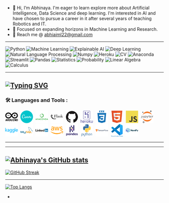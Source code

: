 - 👋 Hi, I’m Abhinaya. I'm eager to learn explore more about Artificial Intelligence, Data Science and deep learning. I'm interested in AI and have chosen to pursue a career in it after several years of teaching Robotics and IT. 
- 🎯 Focused on expanding horizons in Machine Learning and Research.
- 📧 Reach me @ abhiaiml22@gmail.com
<!---
- <img src="https://komarev.com/ghpvc/?username=Abhissaro&style=flat-square&color=blue" alt=""/>
--->
---
![Python](https://img.shields.io/badge/Python-blueviolet)
![Machine Learning](https://img.shields.io/badge/-Machine%20Learning-blue)
![Explainable AI](https://img.shields.io/badge/Explainable%20AI-pink)
![Deep Learning](https://img.shields.io/badge/Deep%20Learning-lightgrey)
![Natural Language Processing](https://img.shields.io/badge/-NLP-yellow)
![Numpy](https://img.shields.io/badge/Numpy-ff69b4)
![Heroku](https://img.shields.io/badge/Hiroku-Orange)
![CV](https://img.shields.io/badge/CV-yellowgreen)
![Anaconda](https://img.shields.io/badge/Anaconda-important)
![Streamlit](https://img.shields.io/badge/Streamlit-success)
![Pandas](https://img.shields.io/badge/Pandas-yellow)
![Statistics](https://img.shields.io/badge/Statistics-yellowgreen)
![Probability](https://img.shields.io/badge/Probaility-critical)
![Linear Algebra](https://img.shields.io/badge/Linear%20Algebra-red)
![Calculus](https://img.shields.io/badge/calculus-blueviolet)

---
[![Typing SVG](https://readme-typing-svg.demolab.com?font=Rubik+Bubbles&weight=100&size=50&duration=1500&pause=800&color=F7A338&background=FF68CD00&center=true&width=1500&height=75&lines=Abhinaya+Saravanan;AI+ML+Enthusiast;Interested+in+Datascience+%26+Machine+Learning+)](https://git.io/typing-svg)
---
### :hammer_and_wrench: Languages and Tools :
<div>
  <img src="https://github.com/devicons/devicon/blob/master/icons/arduino/arduino-plain-wordmark.svg" title="Arduino" alt="Arduino" width="40" height="40"/>&nbsp;
  <img src="https://github.com/devicons/devicon/blob/master/icons/canva/canva-original.svg" title="Canva" alt="Canva" width="40" height="40"/>&nbsp;
  <img src="https://github.com/devicons/devicon/blob/master/icons/anaconda/anaconda-original-wordmark.svg" title="anaconda" alt="anaconda" width="40" height="40"/>&nbsp;
  <img src="https://github.com/devicons/devicon/blob/master/icons/flask/flask-original-wordmark.svg" title="Flask" alt="Flask" width="40" height="40"/>&nbsp;
  <img src="https://github.com/devicons/devicon/blob/master/icons/github/github-original.svg" title="GitHub" alt="GitHub" width="40" height="40"/>&nbsp;
  <img src="https://github.com/devicons/devicon/blob/master/icons/heroku/heroku-original-wordmark.svg" title="Heroku" alt="Heroku" width="40" height="40"/>&nbsp;
  <img src="https://github.com/devicons/devicon/blob/master/icons/css3/css3-plain-wordmark.svg"  title="CSS3" alt="CSS" width="40" height="40"/>&nbsp;
  <img src="https://github.com/devicons/devicon/blob/master/icons/html5/html5-original.svg" title="HTML5" alt="HTML" width="40" height="40"/>&nbsp;
  <img src="https://github.com/devicons/devicon/blob/master/icons/javascript/javascript-original.svg" title="JavaScript" alt="JavaScript" width="40" height="40"/>&nbsp;
  <img src="https://github.com/devicons/devicon/blob/master/icons/jupyter/jupyter-original-wordmark.svg" title="Jupyter Notebook" alt="Jupyter" width="40" height="40"/>&nbsp;
  <img src="https://github.com/devicons/devicon/blob/master/icons/kaggle/kaggle-original-wordmark.svg" title="Kaggle"  alt="Kaggle" width="40" height="40"/>&nbsp;
  <img src="https://github.com/devicons/devicon/blob/master/icons/mysql/mysql-original-wordmark.svg" title="MySQL"  alt="MySQL" width="40" height="40"/>&nbsp;
  <img src="https://github.com/devicons/devicon/blob/master/icons/linkedin/linkedin-original-wordmark.svg" title="LinkedIn" alt="LinkedIn" width="40" height="40"/>&nbsp;
  <img src="https://github.com/devicons/devicon/blob/master/icons/amazonwebservices/amazonwebservices-plain-wordmark.svg" title="AWS" alt="AWS" width="40" height="40"/>&nbsp;
  <img src="https://github.com/devicons/devicon/blob/master/icons/pandas/pandas-original-wordmark.svg" title="Pandas" alt="Pandas" width="40" height="40"/>&nbsp;
  <img src="https://github.com/devicons/devicon/blob/master/icons/python/python-original-wordmark.svg" title="Python" alt="Python" width="40" height="40"/>&nbsp;
  <img src="https://github.com/devicons/devicon/blob/master/icons/tensorflow/tensorflow-original-wordmark.svg" title="Tensorflow" alt="TensorFlow" width="40" height="40"/>&nbsp;
  <img src="https://github.com/devicons/devicon/blob/master/icons/vscode/vscode-original-wordmark.svg" title="VSCode" alt="VScode width="40" height="40"/>&nbsp;
  <img src="https://github.com/devicons/devicon/blob/master/icons/numpy/numpy-original-wordmark.svg" title="Numpy" **alt="Numpy" width="40" height="40"/>&nbsp;
</div>

---
<!---
Abhissaro/Abhissaro is a ✨ special ✨ repository because its `README.md` (this file) appears on your GitHub profile.
You can click the Preview link to take a look at your changes.
--->


---

[![Abhinaya's GitHub stats](https://github-readme-stats.vercel.app/api?username=Abhissaro&show_icons=true&theme=dark&hide=prs,issues)](https://github.com/abhissaro/github-readme-stats)
---
[![GitHub Streak](https://streak-stats.demolab.com?user=Abhissaro&theme=highcontrast&hide_border=true&border_radius=4.6&date_format=%5BY.%5Dn.j)](https://git.io/streak-stats)

---
[![Top Langs](https://github-readme-stats.vercel.app/api/top-langs/?username=Abhissaro&theme=transparent)](https://github.com/Abhissaro/Abhissaro)
- <img src="https://komarev.com/ghpvc/?username=Abhissaro&style=flat-square&color=blue" alt=""/>
<!---
 https://www.sitepoint.com/github-profile-readme/
                                                                                              --->
